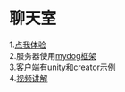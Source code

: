 # 聊天室   
1.[点我体验](https://www.mydog.wiki/games/chat/)  
2.服务器使用[mydog框架](https://github.com/ahuangege/mydog)  
3.客户端有unity和creator示例  
4.[视频讲解](https://www.bilibili.com/video/BV1Jr4y1K7KR/)  
